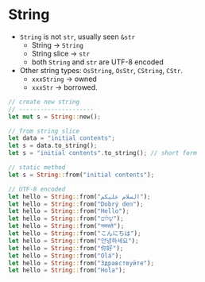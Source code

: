 String
====

- `String` is not `str`, usually seen `&str`
  - String -> `String`
  - String slice -> `str`
  - both `String` and `str` are UTF-8 encoded
- Other string types: `OsString`, `OsStr`, `CString`, `CStr`.
  - `xxxString` -> owned
  - `xxxStr` -> borrowed.


```rust
// create new string
// ---------------------
let mut s = String::new();

// from string slice
let data = "initial contents";
let s = data.to_string();
let s = "initial contents".to_string(); // short form

// static method
let s = String::from("initial contents");

// UTF-8 encoded
let hello = String::from("السلام عليكم");
let hello = String::from("Dobrý den");
let hello = String::from("Hello");
let hello = String::from("שָׁלוֹם");
let hello = String::from("नमस्ते");
let hello = String::from("こんにちは");
let hello = String::from("안녕하세요");
let hello = String::from("你好");
let hello = String::from("Olá");
let hello = String::from("Здравствуйте");
let hello = String::from("Hola");
```
